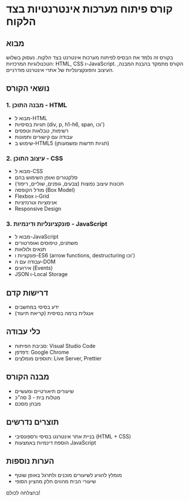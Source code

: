 # קורס פיתוח מערכות אינטרנטיות בצד הלקוח

## מבוא

בקורס זה נלמד את הבסיס לפיתוח מערכות אינטרנט בצד הלקוח. נעסוק בשלוש הטכנולוגיות המרכזיות: HTML, CSS ו-JavaScript. הקורס מתמקד בהבנת המבנה, העיצוב והפונקציונליות של אתרי אינטרנט מודרניים.

## נושאי הקורס

### 1. מבנה התוכן - HTML

- מבוא ל-HTML
- תגיות בסיסיות (div, p, h1-h6, span, וכו')
- רשימות, טבלאות וטפסים
- עבודה עם קישורים ותמונות
- שימוש ב-HTML5 (תגיות חדשות ומשמעותן)

### 2. עיצוב התוכן - CSS

- מבוא ל-CSS
- סלקטורים ואופן השימוש בהם
- תכונות עיצוב נפוצות (צבעים, גופנים, שוליים, ריפוד)
- מודל הקופסה (Box Model)
- Flexbox ו-Grid
- אנימציות וטרנזיציות
- Responsive Design

### 3. פונקציונליות ודינמיות - JavaScript

- מבוא ל-JavaScript
- משתנים, טיפוסים ואופרטורים
- תנאים ולולאות
- פונקציות ו-ES6 (arrow functions, destructuring וכו')
- עבודה עם ה-DOM
- אירועים (Events)
- JSON ו-Local Storage

## דרישות קדם

- ידע בסיסי במחשבים
- אנגלית ברמה בסיסית (קריאת תיעוד)

## כלי עבודה

- סביבת הפיתוח: Visual Studio Code
- דפדפן: Google Chrome
- תוספים מומלצים: Live Server, Prettier

## מבנה הקורס

- שיעורים תיאורטיים ומעשיים
- מטלות בית - 3 סה"כ
- מבחן מסכם

## תוצרים נדרשים

- בניית אתר אינטרנט בסיסי ורספונסיבי (HTML + CSS)
- הוספת דינמיות באמצעות JavaScript

## הערות נוספות

- מומלץ להגיע לשיעורים מוכנים ולתרגל באופן שוטף
- שיעורי הבית מהווים חלק מהציון הסופי
  
בהצלחה לכולם!
